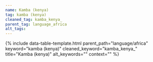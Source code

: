 ```yaml
---
name: Kamba (kenya)
tag: kamba (kenya)
cleaned_tag: kamba_kenya_
parent_tag: language_africa
alt_tags: 
---
```


{% include data-table-template.html 
  parent_path="language/africa" 
  keyword="kamba (kenya)" 
  cleaned_keyword="kamba_kenya_" 
  title="Kamba (kenya)"
  alt_keywords=""
  context=""
%}

